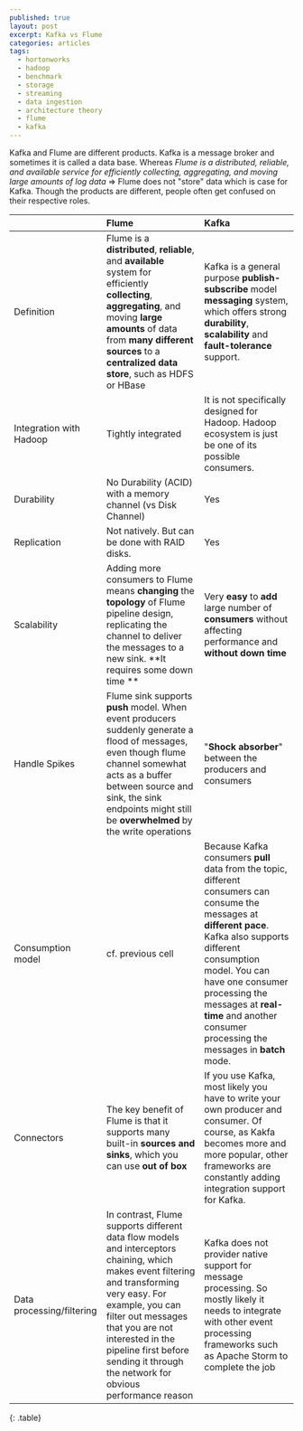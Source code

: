```yaml
---
published: true
layout: post
excerpt: Kafka vs Flume
categories: articles
tags:
  - hortonworks
  - hadoop
  - benchmark
  - storage
  - streaming
  - data ingestion
  - architecture theory
  - flume
  - kafka
---
```


Kafka  and Flume are different products. Kafka is a message broker and sometimes it is called a data base. Whereas _Flume is a distributed, reliable, and available service for efficiently collecting, aggregating, and moving large amounts of log data_ => Flume does not "store" data which is case for Kafka. Though the products are different, people often get confused on their respective roles.

|  | Flume | Kafka |
|--------|:-------|:--------|
| Definition   | Flume is a **distributed**, **reliable**, and **available** system for efficiently **collecting**, **aggregating**, and moving **large amounts** of data from **many different sources** to a **centralized data store**, such as HDFS or HBase   | Kafka is a general purpose **publish-subscribe** model **messaging** system, which offers strong **durability**, **scalability** and **fault-tolerance** support.   |
| Integration with Hadoop   | Tightly integrated   | It is not specifically designed for Hadoop. Hadoop ecosystem is just be one of its possible consumers.   |
| Durability   | No Durability (ACID) with a memory channel (vs Disk Channel)   | Yes   |
| Replication   | Not natively. But can be done with RAID disks. | Yes   |
| Scalability   | Adding more consumers to Flume means **changing** the **topology** of Flume pipeline design, replicating the channel to deliver the messages to a new sink. **It requires some down time **   | Very **easy** to **add** large number of **consumers** without affecting performance and **without down time**   |
| Handle Spikes   | Flume sink supports **push** model. When event producers suddenly generate a flood of messages, even though flume channel somewhat acts as a buffer between source and sink, the sink endpoints might still be **overwhelmed** by the write operations   | "**Shock absorber**" between the producers and consumers   |
| Consumption model   | cf. previous cell   | Because Kafka consumers **pull** data from the topic, different consumers can consume the messages at **different pace**. Kafka also supports different consumption model. You can have one consumer processing the messages at **real-time** and another consumer processing the messages in **batch** mode.   |
| Connectors   | The key benefit of Flume is that it supports many built-in **sources and sinks**, which you can use **out of box**   | If you use Kafka, most likely you have to write your own producer and consumer. Of course, as Kakfa becomes more and more popular, other frameworks are constantly adding integration support for Kafka.   |
| Data processing/filtering   | In contrast, Flume supports different data flow models and interceptors chaining, which makes event filtering and transforming very easy. For example, you can filter out messages that you are not interested in the pipeline first before sending it through the network for obvious performance reason   | Kafka does not provider native support for message processing. So mostly likely it needs to integrate with other event processing frameworks such as Apache Storm to complete the job   |
{: .table}
